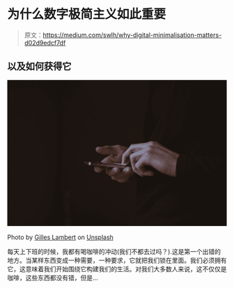 # 为什么数字极简主义如此重要

> 原文：<https://medium.com/swlh/why-digital-minimalisation-matters-d02d9edcf7df>

## 以及如何获得它

![](img/b6c78aded99963143863686068950838.png)

Photo by [Gilles Lambert](https://unsplash.com/@gilleslambert?utm_source=medium&utm_medium=referral) on [Unsplash](https://unsplash.com?utm_source=medium&utm_medium=referral)

每天上下班的时候，我都有喝咖啡的冲动(我们不都去过吗？).这是第一个出错的地方。当某样东西变成一种需要，一种要求，它就把我们锁在里面。我们必须拥有它，这意味着我们开始围绕它构建我们的生活。对我们大多数人来说，这不仅仅是咖啡，这些东西都没有错，但是…